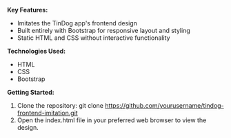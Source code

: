 **Key Features:**
- Imitates the TinDog app's frontend design
- Built entirely with Bootstrap for responsive layout and styling
- Static HTML and CSS without interactive functionality

**Technologies Used:**
- HTML
- CSS
- Bootstrap

**Getting Started:**
1. Clone the repository: git clone https://github.com/yourusername/tindog-frontend-imitation.git
2. Open the index.html file in your preferred web browser to view the design.
